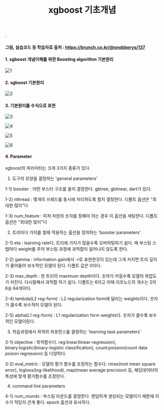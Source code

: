 ﻿---
layout: post
title: "xgboost 기초개념"
tags: [Classification]
comments: true
---

.

#### 그림, 실습코드 등 학습자료 출처 : https://brunch.co.kr/@snobberys/137

#### 1. xgboost 개념이해를 위한 Boosting algorithm 기본원리

![1](https://user-images.githubusercontent.com/41605276/57428183-28e57a80-7262-11e9-92b7-f2b1aaa3c9a5.jpg)

#### 2. xgboost 기본원리

![2](https://user-images.githubusercontent.com/41605276/57428195-3438a600-7262-11e9-9c70-03fbe36f63f0.jpg)

#### 3. 기본원리를 수식으로 표현

![3](https://user-images.githubusercontent.com/41605276/57428199-3ef33b00-7262-11e9-83f3-2f13845a22ea.jpg)

![4](https://user-images.githubusercontent.com/41605276/57428213-4adefd00-7262-11e9-9116-f5d924d9bdb4.jpg)

![5](https://user-images.githubusercontent.com/41605276/57428220-53cfce80-7262-11e9-8be5-ebb8a0dac3ce.jpg)

![6](https://user-images.githubusercontent.com/41605276/57428230-5cc0a000-7262-11e9-9ffa-d7a08871355a.jpg)

#### 4. Parameter

xgboost의 파라미터는 크게 3가지 종류가 있다.

1) 도구의 모양을 결정하는 'general parameters'

1-1) booster : 어떤 부스터 구조를 쓸지 결정한다. gbtree, gblinear, dart가 있다.

1-2) nthread : 몇개의 쓰레드를 동시에 처리하도록 할지 결정한다. 디폴트 옵션은 "최대한 많이"다

1-3) num_feature : 피쳐 차원의 숫자를 정해야 하는 경우 이 옵션을 세팅한다. 디폴트 옵션은 "최대한 많이"다


2) 트리마다 가지를 칠때 적용하는 옵션을 정의하는 'booster parameters'

2-1) eta : learning rate다. 트리에 가지가 많을수록 오버피팅하기 쉽다. 매 부스팅 스탭마다 weight를 주어 부스팅 과정에 과적합이 일어나지 않도록 한다.

2-2) gamma : information gain에서 -r로 표현한것이 있는데 그게 커지면 트리 깊이가 줄어들어 보수적인 모델이 된다. 디폴트 값은 0이다.

2-3) max_depth : 한 트리의 maximum depth이다. 숫자가 커질수록 모델의 복잡도가 커진다. 다시말해서 과적합 하기 쉽다. 디폴트는 6이고 이때 리프노드의 개수는 2의 6승 64개이다.

2-4) lambda(L2 reg-form) : L2 regularization form에 달리는 weights이다. 숫자가 클수록 보수적이 모델이 된다.

2-5) alpha(L1 reg-form) : L1 regularization form weights다. 숫자가 클수록 보수적인 모델이된다.

3) 학습과정에서 최적의 퍼포먼스를 결정하는 'learning task parameters'

3-1) objective : 목적함수다. reg:linear(linear-regression), binary:logistic(binary-logistic classification), count:poisson(count data poison regression) 등 다양하다.

3-2) eval_metric : 모델의 평가 함수를 조정하는 함수다. rmse(root mean square error), logloss(log-likelihood), map(mean average precision) 등, 해당데이터의 특성에 맞게 평가함수를 조정한다.

4) command line parameters

4-1) num_rounds : 부스팅 라운드를 결정한다. 랜덤하게 생성되는 모델이기 때문에 이 수가 적당히 큰게 좋다. epoch 옵션과 유사하다.